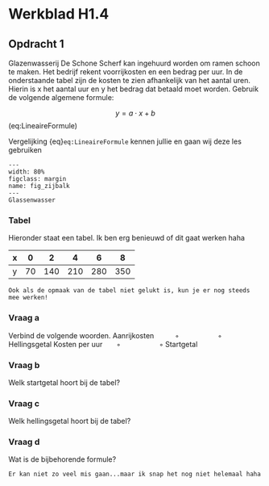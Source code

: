 # Werkblad H1.4

## Opdracht 1
Glazenwasserij De Schone Scherf kan ingehuurd worden om ramen schoon te maken. Het bedrijf rekent voorrijkosten en een bedrag per uur. In de onderstaande tabel zijn de kosten te zien afhankelijk van het aantal uren. Hierin is x het aantal uur en y het bedrag dat betaald moet worden. Gebruik de volgende algemene formule:

$$ y = a\cdot x + b$$ (eq:LineaireFormule)

Vergelijking {eq}`eq:LineaireFormule` kennen jullie en gaan wij deze les gebruiken

```{figure} https://i.etsystatic.com/21799038/r/il/0388fa/2765452279/il_570xN.2765452279_4kxa.jpg
---
width: 80%
figclass: margin
name: fig_zijbalk
---
Glassenwasser
```

### Tabel
Hieronder staat een tabel. Ik ben erg benieuwd of dit gaat werken haha

|     x    |     0     |     2      |     4      |     6      |     8      |
|----------|-----------|------------|------------|------------|------------|
|     y    |     70    |     140    |     210    |     280    |     350    |

```{warning}
Ook als de opmaak van de tabel niet gelukt is, kun je er nog steeds mee werken!
```

### Vraag a
Verbind de volgende woorden.
Aanrijkosten      ◦           ◦    Hellingsgetal
Kosten per uur    ◦           ◦    Startgetal

### Vraag b
Welk startgetal hoort bij de tabel?

### Vraag c
Welk hellingsgetal hoort bij de tabel?

### Vraag d
Wat is de bijbehorende formule?


```{note}
Er kan niet zo veel mis gaan...maar ik snap het nog niet helemaal haha
```
